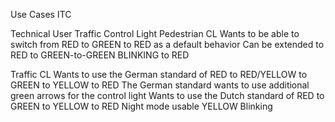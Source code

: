 Use Cases ITC

Technical User Traffic Control Light
Pedestrian CL
Wants to be able to switch from RED to GREEN to RED as a default behavior
Can be extended to RED to GREEN-to-GREEN BLINKING to RED

Traffic CL
Wants to use the German standard of RED to RED/YELLOW to GREEN to YELLOW to RED
The German standard wants to use additional green arrows for the control light
Wants to use the Dutch standard of RED to GREEN to YELLOW to RED
Night mode usable YELLOW Blinking 
